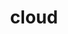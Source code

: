 ---
title: cloud
unicode_regular: \ead5
unicode_bold: \ead1
unicode_solid: \ead6
unicode_brand: 
---
